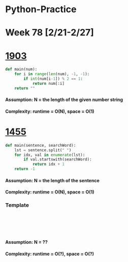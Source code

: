 # Python-Practice

# Week 78 [2/21-2/27]

# [1903](https://leetcode.com/problems/largest-odd-number-in-string/)
```python
def main(num):
    for i in range(len(num), -1, -1):
        if int(num[i-1]) % 2 == 1:
            return num[:i]
    return ""
```
#### Assumption: N = the length of the given number string
#### Complexity: runtime = O(N), space = O(1)

# [1455](https://leetcode.com/problems/check-if-a-word-occurs-as-a-prefix-of-any-word-in-a-sentence/)
```python
def main(sentence, searchWord):
    lst = sentence.split(" ")
    for idx, val in enumerate(lst):
        if val.startswith(searchWord):
            return idx + 1
    return -1
```
#### Assumption: N = the length of the sentence
#### Complexity: runtime = O(N), space = O(1)

### Template
# []()
```sql
```

# []()
```python
```
#### Assumption: N = ??
#### Complexity: runtime = O(?), space = O(?)
